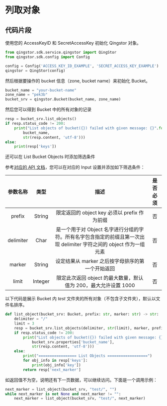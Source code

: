 # 列取对象

## 代码片段

使用您的 AccessKeyID 和 SecretAccessKey 初始化 Qingstor 对象。

```python
from qingstor.sdk.service.qingstor import QingStor
from qingstor.sdk.config import Config

config = Config('ACCESS_KEY_ID_EXAMPLE', 'SECRET_ACCESS_KEY_EXAMPLE')
qingstor = QingStor(config)
```

然后根据要操作的 bucket 信息（zone, bucket name）来初始化 Bucket。

```python
bucket_name = "your-bucket-name"
zone_name = "pek3b"
bucket_srv = qingstor.Bucket(bucket_name, zone_name)
```

然后您可以得到 Bucket 中的所有对象的记录

```python
resp = bucket_srv.list_objects()
if resp.status_code != 200:
    print("List objects of bucket({}) failed with given message: {}".format(
        bucket_name,
        str(resp.content, 'utf-8')))
else:
    print(resp['keys'])
```

还可以在 List Bucket Objects 时添加筛选条件

参考[对应的 API 文档](https://docs.qingcloud.com/qingstor/api/bucket/get)，您可以在对应的 Input 设置并添加如下筛选条件：

|   参数名称    |   类型    |                                   描述                                    | 是否必须 |
|:---------:|:-------:|:-----------------------------------------------------------------------:|:----:|
|  prefix   | String  |                    限定返回的 object key 必须以 prefix 作为前缀                     |  否   |
| delimiter |  Char   | 是一个用于对 Object 名字进行分组的字符。所有名字包含指定的前缀且第一次出现 delimiter 字符之间的 object 作为一组元素 |  否   |
|  marker   | String  |                      设定结果从 marker 之后按字母排序的第一个开始返回                       |  否   |
|   limit   | Integer |                限定此次返回 object 的最大数量，默认值为 200，最大允许设置 1000                 |  否   |

以下代码是展示 Bucket 内 *test* 文件夹的所有对象（不包含子文件夹），默认以文件名排序。

```python
def list_object(bucket_srv: Bucket, prefix: str, marker: str) -> str:
    delimiter = "/"
    limit = 3
    resp = bucket_srv.list_objects(delimiter, str(limit), marker, prefix)
    if resp.status_code != 200:
        print("List objects of bucket({}) failed with given message: {}".format(
            bucket_srv.properties['bucket_name'],
            str(resp.content, 'utf-8')))
    else:
        print("================= List Objects ==================")
        for obj_info in resp['keys']:
            print(obj_info['key'])
        return resp['next_marker']
```

如返回值不为空，说明还有下一页数据，可以继续访问。下面是一个调用示例：

```python
next_marker = list_object(bucket_srv, "test/", "")
while next_marker is not None and next_marker != "":
    next_marker = list_object(bucket_srv, "test/", next_marker)
```
